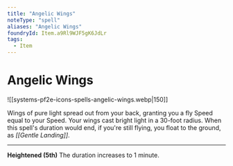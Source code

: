 ```yaml
---
title: "Angelic Wings"
noteType: "spell"
aliases: "Angelic Wings"
foundryId: Item.a9Rl9WJF5gK6JdLr
tags:
  - Item
---
```


# Angelic Wings
![[systems-pf2e-icons-spells-angelic-wings.webp|150]]

Wings of pure light spread out from your back, granting you a fly Speed equal to your Speed. Your wings cast bright light in a 30-foot radius. When this spell's duration would end, if you're still flying, you float to the ground, as _[[Gentle Landing]]_.

* * *

**Heightened (5th)** The duration increases to 1 minute.
